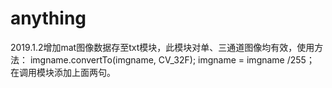 # anything
2019.1.2增加mat图像数据存至txt模块，此模块对单、三通道图像均有效，使用方法：
		imgname.convertTo(imgname, CV_32F);
		imgname = imgname /255；
		在调用模块添加上面两句。